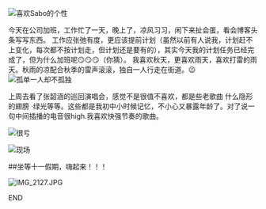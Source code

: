 ![喜欢Sabo的个性](http://upload-images.jianshu.io/upload_images/304454-04bb51807a2d6d19.JPG?imageMogr2/auto-orient/strip%7CimageView2/2/w/1240)

今天在公司加班，工作忙了一天，晚上了，凉风习习，闲下来扯会蛋，看会博客头条写写东西。
工作应张弛有度，更应该提前计划（虽然以前有人说我，计划赶不上变化，每次都不按计划走，但计划还是要有的），其实今天我的计划任务已经完成了，但为什么加班呢😏😏😏（你猜）。
我喜欢秋天，更喜欢雨天，喜欢打雷的雨天。秋雨的凉配合秋季的雷声滚滚，独自一人行走在街道。😉
![孤单一人却不孤独](http://upload-images.jianshu.io/upload_images/304454-fdc6f437bbecfcf4.JPG?imageMogr2/auto-orient/strip%7CimageView2/2/w/1240)

上周去看了张韶涵的巡回演唱会，感觉不是很值不喜欢，都是些老歌曲 什么隐形的翅膀 ·绿光等等。这些都是我初中小时候记忆，不小心又暴露年龄了。对了说一句中间插播的电音很high.我喜欢快强节奏的歌曲。

![很亏](http://upload-images.jianshu.io/upload_images/304454-710689c8a9110419.JPG?imageMogr2/auto-orient/strip%7CimageView2/2/w/1240)

![现场](http://upload-images.jianshu.io/upload_images/304454-2a6f15ed65de5aef.JPG?imageMogr2/auto-orient/strip%7CimageView2/2/w/1240)

##坐等十一假期，嗨起来！！！

![IMG_2127.JPG](http://upload-images.jianshu.io/upload_images/304454-f449010a30ec4ccf.JPG?imageMogr2/auto-orient/strip%7CimageView2/2/w/1240)

END
